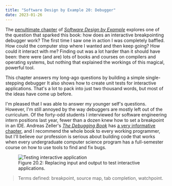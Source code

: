 ```yaml
---
title: "Software Design by Example 20: Debugger"
date: 2023-01-26
---
```


The [penultimate chapter][sdxjs_debugger] of [*Software Design by Example*][sdxjs]
explores one of the question that sparked this book:
how does an interactive breakpointing debugger work?
The first time I saw one in action I was completely baffled.
How could the computer stop where I wanted and then keep going?
How could it interact with me?
Finding out was a lot harder than it should have been:
there were (and are) lots of books and courses on compilers and operating systems,
but nothing that explained the workings of this magical, powerful tool.

This chapter answers my long-ago questions by building a simple single-stepping debugger
It also shows how to create unit tests for interactive applications.
That's a lot to pack into just two thousand words,
but most of the ideas have come up before.

I'm pleased that I was able to answer my younger self's questions.
However,
I'm still annoyed by the way debuggers are mostly left out of the curriculum.
Of the forty-odd students I interviewed for software engineering intern positions last year,
fewer than a dozen knew how to set a breakpoint in an IDE.
Andreas Zeller's [*The Debugging Book*][debugging_book] has [a very informative chapter][debugging_chapter],
and I recommend the whole book to every working programmer,
but I'll believe our profession is serious about building code that works
when every undergraduate computer science program has a full-semester course
on how to use tools to find and fix bugs.

<figure id="debugger-test-interact" class="center">
  <img src="@root/sdxjs/debugger/test-interact.svg" alt="Testing interactive application" class="centered">
  <figcaption>Figure 20.2: Replacing input and output to test interactive applications.</figcaption>
</figure>

> Terms defined: breakpoint, source map, tab completion, watchpoint.

[debugging_book]: https://www.debuggingbook.org/
[debugging_chapter]: https://www.debuggingbook.org/html/Debugger.html
[sdxjs]: @root/sdxjs/
[sdxjs_debugger]: @root/sdxjs/debugger/
[sdxjs_vm]: @root/sdxjs/virtual-machine/
